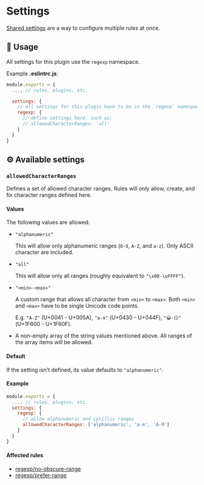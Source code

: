 # Settings

[Shared settings](https://eslint.org/docs/user-guide/configuring/configuration-files#adding-shared-settings) are a way to configure multiple rules at once.

## :book: Usage

All settings for this plugin use the `regexp` namespace.

Example **.eslintrc.js**:

```js
module.exports = {
  ..., // rules, plugins, etc.

  settings: {
    // all settings for this plugin have to be in the `regexp` namespace
    regexp: {
      // define settings here, such as:
      // allowedCharacterRanges: 'all'
    }
  }
}
```

## :gear: Available settings

### `allowedCharacterRanges`

Defines a set of allowed character ranges. Rules will only allow, create, and fix character ranges defined here.

#### Values

The following values are allowed:

- `"alphanumeric"`

  This will allow only alphanumeric ranges (`0-9`, `A-Z`, and `a-z`). Only ASCII character are included.

- `"all"`

  This will allow only all ranges (roughly equivalent to `"\x00-\uFFFF"`).

- `"<min>-<max>"`

  A custom range that allows all character from `<min>` to `<max>`. Both `<min>` and `<max>` have to be single Unicode code points.

  E.g. `"A-Z"` (U+0041 - U+005A), `"а-я"` (U+0430 - U+044F), `"😀-😏"` (U+1F600 - U+1F60F).

- A non-empty array of the string values mentioned above. All ranges of the array items will be allowed.

#### Default

If the setting isn't defined, its value defaults to `"alphanumeric"`.

#### Example

```js
module.exports = {
  ..., // rules, plugins, etc.
  settings: {
    regexp: {
      // allow alphanumeric and cyrillic ranges
      allowedCharacterRanges: ['alphanumeric', 'а-я', 'А-Я']
    }
  }
}
```

#### Affected rules

- [regexp/no-obscure-range]
- [regexp/prefer-range]

[regexp/no-obscure-range]: ../rules/no-obscure-range.md
[regexp/prefer-range]: ../rules/prefer-range.md
